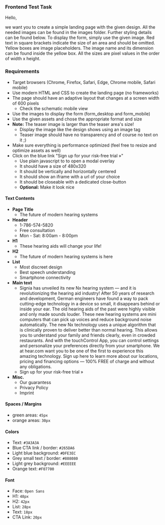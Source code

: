 ### Frontend Test Task

Hello,

we want you to create a simple landing page with the given design.
All the needed images can be found in the images folder. Further styling details can be found below.
To display the form, simply use the given image. Red text in square brackets indicate the size of an area and should be omitted.
Yellow boxes are image placeholders. The image name and its dimension can be found inside the yellow box.
All the sizes are pixel values in the order of width x height.

### Requirements
- Target browsers (Chrome, Firefox, Safari, Edge, Chrome mobile, Safari mobile)
- Use modern HTML and CSS to create the landing page (no frameworks)
- The page should have an adaptive layout that changes at a screen width of 600 pixels
    - Check the schematic mobile view
- Use the images to display the form (form_desktop and form_mobile)
- Use the given assets and chose the appropriate format and size
- **Note:** The teaser image is larger than the teaser area's size!
    - Display the image like the design shows using an image tag
    - Teaser image should have no transparency and of course no text on it ;)
- Make sure everything is performance optimized (feel free to resize and optimize assets as well)
- Click on the blue link "Sign up for your risk-free trial »"
    - Use plain javascript to to open a modal overlay
    - It should have a size of 480x320
    - It should be vertically and horizontally centered
    - It should show an iframe with a url of your choice
    - It should be closeable with a dedicated close-button
    - **Optional:** Make it look nice  

#### Text Contents
- **Page Title**
    - The future of modern hearing systems
- **Header**
    - 1-786-574-5820
    - Free consultation
    - Mon - Sat: 8:00am - 8:00pm
- **H1**
    - These hearing aids will change your life!
- **H2**
    - The future of modern hearing systems is here
- **List**
    - Most discreet design
    - Best speech understanding
    - Smartphone connectivity
- **Main text**
    - Signia has unveiled its new Nx hearing system — and it is revolutionizing the hearing aid industry! After 50 years of research and development, German engineers have found a way to pack cutting-edge technology in a device so small, it disappears behind or inside your ear. The old hearing aids of the past were highly visible and only made sounds louder. These new hearing systems are mini computers that can pick up voices and reduce background noise automatically. The new Nx technology uses a unique algorithm that is clinically proven to deliver better than normal hearing. This allows you to understand your family and friends clearly, even in crowded restaurants. And with the touchControl App, you can control settings and personalize your preferences directly from your smartphone. We at hear.com want you to be one of the first to experience this amazing technology. Sign up here to learn more about our locations, pricing and financing options — 100% FREE of charge and without any obligations.
    - Sign up for your risk-free trial »
- **Misc.**
    - Our guarantess
    - Privacy Policy
    - Imprint


#### Spaces / Margins
- green areas: `45px`
- orange areas: `30px`

#### Colors
- Text: `#3A3A3A`
- Blue CTA link / border: `#265DA6`
- Light blue background: `#DFE3EC`
- Grey small text / border: `#808080`
- Light grey background: `#EEEEEE`
- Orange text: `#F07700`

#### Font
- Face: `Open Sans`
- H1: `48px`
- H2: `42px`
- List: `28px`
- Text: `18px`
- CTA Link: `20px`
